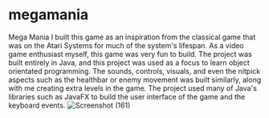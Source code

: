 # megamania
Mega Mania
I built this game as an inspiration from the classical game that was on the Atari Systems for much of the system's lifespan. As a video game enthusiast myself, this game
was very fun to build. The project was built entirely in Java, and this project was used as a focus to learn object orientated programming. The sounds, controls, visuals, and even the nitpick aspects such as the healthbar or enemy movement was built similarly, along with me creating extra levels in the game. The project used many of Java's libraries such as JavaFX to build the user interface of the game and the keyboard events. 
![Screenshot (161)](https://user-images.githubusercontent.com/50529339/148705763-65a9f32d-4126-47cc-be57-385e0d5f42af.png)
